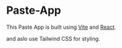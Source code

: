 # Paste-App

This Paste App is built using [Vite](https://vite.dev/) and [React](https://react.dev/).

and aslo use Tailwind CSS for styling.

